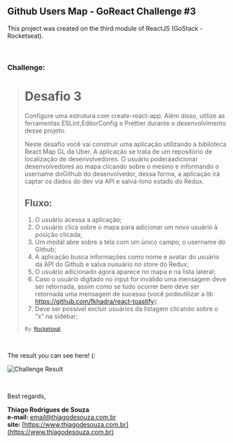 ## Github Users Map - GoReact Challenge #3

This project was created on the third module of ReactJS (GoStack - Rocketseat).

<br />

### Challenge:

> # Desafio 3
>
> Configure uma estrutura com create-react-app. Além disso, utilize as ferramentas ESLint,EditorConfig e Prettier durante o desenvolvimento desse projeto.
>
> Neste desafio você vai construir uma aplicação utilizando a biblioteca React Map GL da Uber. A aplicação se trata de um repositório de localização de desenvolvedores. O usuário poderáadicionar desenvolvedores ao mapa clicando sobre o mesmo e informando o username doGithub do desenvolvedor, dessa forma, a aplicação irá captar os dados do dev via API e salvá-lono estado do Redux.
>
> ## Fluxo:
>
> 1.  O usuário acessa a aplicação;
> 2.  O usuário clica sobre o mapa para adicionar um novo usuário à posição clicada;
> 3.  Um modal abre sobre a tela com um único campo, o username do Github;
> 4.  A aplicação busca informações como nome e avatar do usuário da API do Github e salva ousuário no store do Redux;
> 5.  O usuário adicionado agora aparece no mapa e na lista lateral;
> 6.  Caso o usuário digitado no input for inválido uma mensagem deve ser retornada, assim como se tudo ocorrer bem deve ser retornada uma mensagem de sucesso (você podeutilizar a lib https://github.com/fkhadra/react-toastify);
> 7.  Deve ser possível excluir usuários da listagem clicando sobre o “x” na sidebar;
>
> <small>By: [Rocketseat](https://rocketseat.com.br/) </small>

<br />

The result you can see here! (:

![Challenge Result](https://imgur.com/K7M72Fi.png)

<br />

Best regards,

**Thiago Rodrigues de Souza** \
**e-mail:** email@thiagodesouza.com.br \
**site:** [https://www.thiagodesouza.com.br](https://www.thiagodesouza.com.br)
